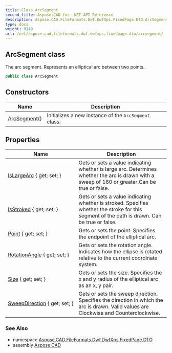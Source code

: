 ```yaml
---
title: Class ArcSegment
second_title: Aspose.CAD for .NET API Reference
description: Aspose.CAD.FileFormats.Dwf.DwfXps.FixedPage.DTO.ArcSegment class. The arc segment. Represents an elliptical arc between two points
type: docs
weight: 9140
url: /net/aspose.cad.fileformats.dwf.dwfxps.fixedpage.dto/arcsegment/
---
```

## ArcSegment class

The arc segment. Represents an elliptical arc between two points.

```csharp
public class ArcSegment
```

## Constructors

| Name | Description |
| --- | --- |
| [ArcSegment](arcsegment/)() | Initializes a new instance of the `ArcSegment` class. |

## Properties

| Name | Description |
| --- | --- |
| [IsLargeArc](../../aspose.cad.fileformats.dwf.dwfxps.fixedpage.dto/arcsegment/islargearc/) { get; set; } | Gets or sets a value indicating whether is large arc. Determines whether the arc is drawn with a sweep of 180 or greater.Can be true or false. |
| [IsStroked](../../aspose.cad.fileformats.dwf.dwfxps.fixedpage.dto/arcsegment/isstroked/) { get; set; } | Gets or sets a value indicating whether is stroked. Specifies whether the stroke for this segment of the path is drawn. Can be true or false. |
| [Point](../../aspose.cad.fileformats.dwf.dwfxps.fixedpage.dto/arcsegment/point/) { get; set; } | Gets or sets the point. Specifies the endpoint of the elliptical arc. |
| [RotationAngle](../../aspose.cad.fileformats.dwf.dwfxps.fixedpage.dto/arcsegment/rotationangle/) { get; set; } | Gets or sets the rotation angle. Indicates how the ellipse is rotated relative to the current coordinate system. |
| [Size](../../aspose.cad.fileformats.dwf.dwfxps.fixedpage.dto/arcsegment/size/) { get; set; } | Gets or sets the size. Specifies the x and y radius of the elliptical arc as an x, y pair. |
| [SweepDirection](../../aspose.cad.fileformats.dwf.dwfxps.fixedpage.dto/arcsegment/sweepdirection/) { get; set; } | Gets or sets the sweep direction. Specifies the direction in which the arc is drawn. Valid values are Clockwise and Counterclockwise. |

### See Also

* namespace [Aspose.CAD.FileFormats.Dwf.DwfXps.FixedPage.DTO](../../aspose.cad.fileformats.dwf.dwfxps.fixedpage.dto/)
* assembly [Aspose.CAD](../../)


